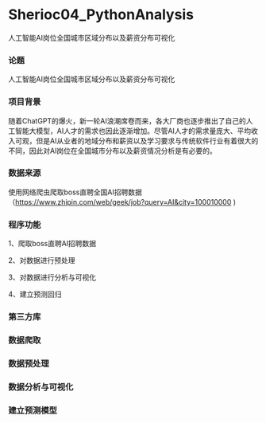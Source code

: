 # Sherioc04_PythonAnalysis
人工智能AI岗位全国城市区域分布以及薪资分布可视化
### 论题

人工智能AI岗位全国城市区域分布以及薪资分布可视化

### 项目背景

随着ChatGPT的爆火，新一轮AI浪潮席卷而来，各大厂商也逐步推出了自己的人工智能大模型，AI人才的需求也因此逐渐增加。尽管AI人才的需求量庞大、平均收入可观，但是AI从业者的地域分布和薪资以及学习要求与传统软件行业有着很大的不同，因此对AI岗位在全国城市分布以及薪资情况分析是有必要的。

### 数据来源

使用网络爬虫爬取boss直聘全国AI招聘数据（https://www.zhipin.com/web/geek/job?query=AI&city=100010000 )
### 程序功能

1、爬取boss直聘AI招聘数据

2、对数据进行预处理

3、对数据进行分析与可视化

4、建立预测回归

### 第三方库



### 数据爬取



### 数据预处理



### 数据分析与可视化



### 建立预测模型

